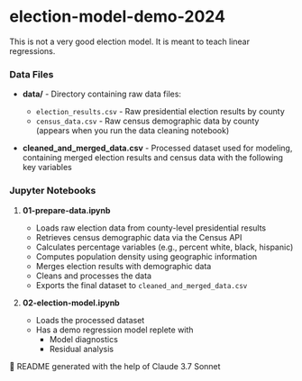 # election-model-demo-2024

This is not a very good election model. It is meant to teach linear regressions.


### Data Files

- **data/** - Directory containing raw data files:
  - `election_results.csv` - Raw presidential election results by county
  - `census_data.csv` - Raw census demographic data by county (appears when you run the data cleaning notebook)
  
- **cleaned_and_merged_data.csv** - Processed dataset used for modeling, containing merged election results and census data with the following key variables 

### Jupyter Notebooks

1. **01-prepare-data.ipynb**
   - Loads raw election data from county-level presidential results
   - Retrieves census demographic data via the Census API
   - Calculates percentage variables (e.g., percent white, black, hispanic)
   - Computes population density using geographic information
   - Merges election results with demographic data
   - Cleans and processes the data
   - Exports the final dataset to `cleaned_and_merged_data.csv`

2. **02-election-model.ipynb**
   - Loads the processed dataset
   - Has a demo regression model replete with
        - Model diagnostics
        - Residual analysis

🤖 README generated with the help of Claude 3.7 Sonnet